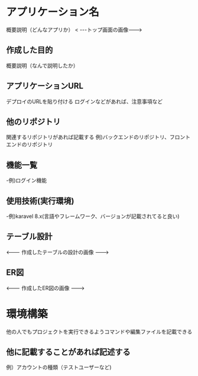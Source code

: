 # アプリケーション名
概要説明（どんなアプリか）
< ---トップ画面の画像--->

## 作成した目的
概要説明（なんで説明したか）

## アプリケーションURL
デプロイのURLを貼り付ける
ログインなどがあれば、注意事項など

## 他のリポジトリ
関連するリポジトリがあれば記載する
例)バックエンドのリポジトリ、フロントエンドのリポジトリ

## 機能一覧
-例)ログイン機能

## 使用技術(実行環境)
-例)karavel 8.x(言語やフレームワーク、バージョンが記載されてると良い)

## テーブル設計
<--- 作成したテーブルの設計の画像 --->

## ER図
<--- 作成したER図の画像 --->

# 環境構築
他の人でもプロジェクトを実行できるようコマンドや編集ファイルを記載できる

## 他に記載することがあれば記述する
例）アカウントの種類（テストユーザーなど)


